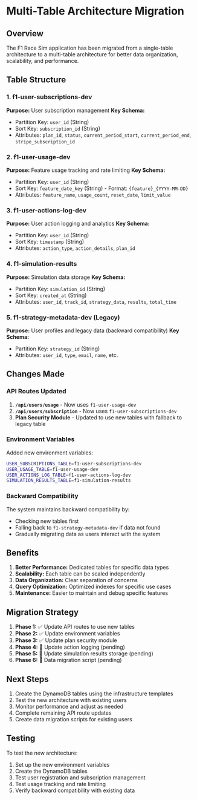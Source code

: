 # Multi-Table Architecture Migration

## Overview

The F1 Race Sim application has been migrated from a single-table architecture to a multi-table architecture for better data organization, scalability, and performance.

## Table Structure

### 1. **f1-user-subscriptions-dev**
**Purpose:** User subscription management
**Key Schema:**
- Partition Key: `user_id` (String)
- Sort Key: `subscription_id` (String)
- Attributes: `plan_id`, `status`, `current_period_start`, `current_period_end`, `stripe_subscription_id`

### 2. **f1-user-usage-dev**
**Purpose:** Feature usage tracking and rate limiting
**Key Schema:**
- Partition Key: `user_id` (String)
- Sort Key: `feature_date_key` (String) - Format: `{feature}_{YYYY-MM-DD}`
- Attributes: `feature_name`, `usage_count`, `reset_date`, `limit_value`

### 3. **f1-user-actions-log-dev**
**Purpose:** User action logging and analytics
**Key Schema:**
- Partition Key: `user_id` (String)
- Sort Key: `timestamp` (String)
- Attributes: `action_type`, `action_details`, `plan_id`

### 4. **f1-simulation-results**
**Purpose:** Simulation data storage
**Key Schema:**
- Partition Key: `simulation_id` (String)
- Sort Key: `created_at` (String)
- Attributes: `user_id`, `track_id`, `strategy_data`, `results`, `total_time`

### 5. **f1-strategy-metadata-dev** (Legacy)
**Purpose:** User profiles and legacy data (backward compatibility)
**Key Schema:**
- Partition Key: `strategy_id` (String)
- Attributes: `user_id`, `type`, `email`, `name`, etc.

## Changes Made

### API Routes Updated

1. **`/api/users/usage`** - Now uses `f1-user-usage-dev`
2. **`/api/users/subscription`** - Now uses `f1-user-subscriptions-dev`
3. **Plan Security Module** - Updated to use new tables with fallback to legacy table

### Environment Variables

Added new environment variables:
```bash
USER_SUBSCRIPTIONS_TABLE=f1-user-subscriptions-dev
USER_USAGE_TABLE=f1-user-usage-dev
USER_ACTIONS_LOG_TABLE=f1-user-actions-log-dev
SIMULATION_RESULTS_TABLE=f1-simulation-results
```

### Backward Compatibility

The system maintains backward compatibility by:
- Checking new tables first
- Falling back to `f1-strategy-metadata-dev` if data not found
- Gradually migrating data as users interact with the system

## Benefits

1. **Better Performance:** Dedicated tables for specific data types
2. **Scalability:** Each table can be scaled independently
3. **Data Organization:** Clear separation of concerns
4. **Query Optimization:** Optimized indexes for specific use cases
5. **Maintenance:** Easier to maintain and debug specific features

## Migration Strategy

1. **Phase 1:** ✅ Update API routes to use new tables
2. **Phase 2:** ✅ Update environment variables
3. **Phase 3:** ✅ Update plan security module
4. **Phase 4:** 🔄 Update action logging (pending)
5. **Phase 5:** 🔄 Update simulation results storage (pending)
6. **Phase 6:** 🔄 Data migration script (pending)

## Next Steps

1. Create the DynamoDB tables using the infrastructure templates
2. Test the new architecture with existing users
3. Monitor performance and adjust as needed
4. Complete remaining API route updates
5. Create data migration scripts for existing users

## Testing

To test the new architecture:
1. Set up the new environment variables
2. Create the DynamoDB tables
3. Test user registration and subscription management
4. Test usage tracking and rate limiting
5. Verify backward compatibility with existing data
